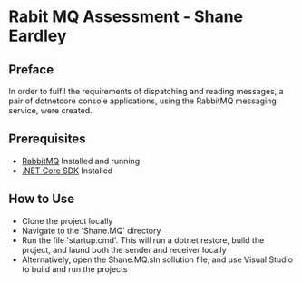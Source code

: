 # Rabit MQ Assessment - Shane Eardley

## Preface
In order to fulfil the requirements of dispatching and reading messages, a pair of dotnetcore console applications, using the RabbitMQ messaging service, were created.

## Prerequisites
* [RabbitMQ](https://www.rabbitmq.com/download.html) Installed and running
* [.NET Core SDK](https://dotnet.microsoft.com/download) Installed

## How to Use
* Clone the project locally 
* Navigate to the 'Shane.MQ' directory
* Run the file 'startup.cmd'. This will run a dotnet restore, build the project, and laund both the sender and receiver locally
* Alternatively, open the Shane.MQ.sln sollution file, and use Visual Studio to build and run the projects
